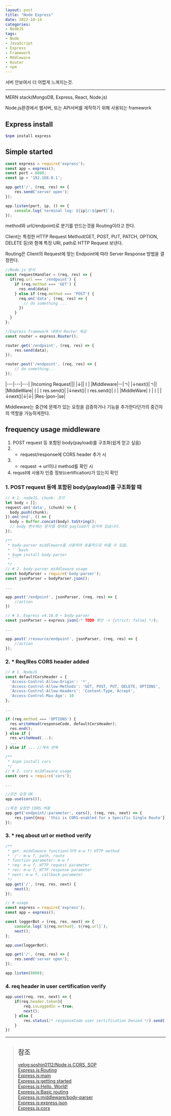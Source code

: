 ```yaml
---
layout: post
title: "Node Express"
date: 2022-10-14
categories:
- NodeJS
tags:
- Node
- JavaScript
- Express
- Framework
- Mddleware
- Router
- npm
---
```


서버 안보여서 더 어렵게 느껴지는것.

---

MERN stack(MongoDB, Express, React, Node.js)

Node.js환경에서 웹서버, 또는 API서버를 제작하기 위해 사용되는 framework

## Express install

```bash
$npm install express
```

## Simple started

```javascript
const express = require('express');
const app = express();
const port = 8080;
const ip = '192.168.0.1';

app.get('/', (req, res) => {
    res.send('server open');
});

app.listen(port, ip, () => {
    console.log(`terminal log: ${ip}/:${port}`);
});
```
method와 url(/endpoint)로 분기를 만드는것을 Routing이라고 한다.

Client는 특정한 HTTP Request Method(GET, POST, PUT, PATCH, OPTION, DELETE 등)와 함꼐 특정 URI, path로 HTTP Request 보낸다.

Routing은 Client의 Request에 맞는 Endpoint에 따라 Server Response 방법을 결정한다.

```javascript
//Node.js 방식
const requestHandler = (req, res) => {
  if(req.url === '/endpoint') {
    if (req.method === 'GET') {
      res.end(data)
    } else if (req.method === 'POST') {
      req.on('data', (req, res) => {
        // do something ...
      })
    }
  }
};

//Express framework 내에서 Router 제공
const router = express.Router();

router.get('/endpoint', (req, res) => {
    res.send(data);
});

router.post('/endpoint', (req, res) => {
    // do something...
});
```

|---|---|---|
|Incoming Request|||
|↓||ㅣ|
|Middleware|ㅡ|ㄱ|
|↓next()|ㄱ||
|MiddleWare|ㅣ|ㅣres.send()|
|↓next()|ㅣres.send()|ㅣ|
|MiddleWare|ㅣ|ㅣ|
|↓next()|↓|↓|
|Res-|pon-|se|

Middleware는 중간에 문제가 있는 요청을 검증하거나 기능을 추가한다던가의 중간자의 역할을 가능하게한다.

## frequency usage middleware

1. POST request 등 포함된 body(payload)를 구조화(쉽게 얻고 싶음)
2. * request/response에 CORS header 추가 시
3. * request -> url이나 method를 확인 시
4. requst에 사용자 인증 정보(certification)가 있는지 확인

### 1. POST request 등에 포함된 body(payload)를 구조화할 때

```javascript
// # 1. nodeJS, chunk: 조각
let body = [];
request.on('data', (chunk) => {
  body.push(chunk);
}).on('end', () => {
  body = Buffer.concat(body).toString();
  // body 변수에는 문자열 형태로 payload가 담겨져 있습니다.
});

/**
 * body-parser middleware를 사용하여 효율적으로 바꿀 수 있음.
 * ```bash
 * $npm install body-parser
 * ```
 */
// # 2. body-parser middleware usage
const bodyParser = require('body-parser');
const jsonParser = bodyParser.json();

...

app.post('/endpoint', jsonParser, (req, res) => {
    //action
})

// # 3. Express v4.16.0 ~ body-parser
const jsonParser = express.json(/* TODO 확인 -> {strict: false} */);

...

app.post('/resource/endpoint', jsonParser, (req, res) => {
    //action
});
```

### 2. * Req/Res CORS header added

```javascript
// # 1. NodeJS
const defaultCorsHeader = {
  'Access-Control-Allow-Origin': '*',
  'Access-Control-Allow-Methods': 'GET, POST, PUT, DELETE, OPTIONS',
  'Access-Control-Allow-Headers': 'Content-Type, Accept',
  'Access-Control-Max-Age': 10
};

...

if (req.method === 'OPTIONS') {
  res.writeHead(responseCode, defaultCorsHeader);
  res.end();
} else if {
  res.writeHead(...);
  ...
} else if ... //계속 반복

/**
 * $npm install cors
 */
// # 2. cors middleware usage
const cors = require('cors');

...

//모든 요청 OK
app.use(cors());

//특정 요청만 CORS 허용
app.get('endpoint/:parameter', cors(), (req, res, next) => {
    res.json({msg: 'this is CORS-enabled for a Specific Single Route'});
});
```

### 3. * req about url or method verify

```javascript
/**
 * get: middleware function(이하 m-w f) HTTP method
 * '/': m-w f, path, route
 * function parameter: m-w f
 * req: m-w f, HTTP request parameter
 * res: m-w f, HTTP response parameter
 * next: m-w f, callback parameter
 */
app.get('/', (req, res, next) {
    next();
});

// # usage
const express = require('express');
const app = express();

const loggerBot = (req, res, next) => {
    console.log(`${req.method}, ${req.url}`);
    next();
};

app.use(loggerBot);

app.get('/', (req, res) => {
    res.send('server open');
});

app.listen(8080);
```

### 4. req header in user certification verify

```javascript
app.use((req, res, next) => {
    if(req.header.token){
        req.isLoggedIn = true;
        next();
    } else {
        res.status(/* responseCode user certification Denied */).send('no authority');
    }
})
```

---

> ## 참조
>
> [velog:soshin0112/Node.js CORS, SOP](https://velog.io/@soshin0112/Node.js-CORS-SOP-%EA%B0%9C%EB%85%90)   
> [Express.js:Routing](https://expressjs.com/ko/guide/routing.html)   
> [Express.js:main](https://expressjs.com/ko/)   
> [Express.js:getting started](https://expressjs.com/ko/starter/installing.html)   
> [Express.js:Hello, World!](https://expressjs.com/ko/starter/hello-world.html)   
> [Express.js:Basic routing](https://expressjs.com/ko/starter/basic-routing.html)   
> [Express.js:middleware/body-parser](http://expressjs.com/en/resources/middleware/body-parser.html)   
> [Express.js:express.json](https://expressjs.com/ko/4x/api.html#express.json)   
> [Express.js:cors](http://expressjs.com/en/resources/middleware/cors.html)   